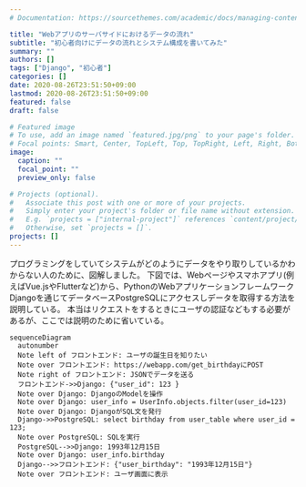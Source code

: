 ```yaml
---
# Documentation: https://sourcethemes.com/academic/docs/managing-content/

title: "Webアプリのサーバサイドにおけるデータの流れ"
subtitle: "初心者向けにデータの流れとシステム構成を書いてみた"
summary: ""
authors: []
tags: ["Django", "初心者"]
categories: []
date: 2020-08-26T23:51:50+09:00
lastmod: 2020-08-26T23:51:50+09:00
featured: false
draft: false

# Featured image
# To use, add an image named `featured.jpg/png` to your page's folder.
# Focal points: Smart, Center, TopLeft, Top, TopRight, Left, Right, BottomLeft, Bottom, BottomRight.
image:
  caption: ""
  focal_point: ""
  preview_only: false

# Projects (optional).
#   Associate this post with one or more of your projects.
#   Simply enter your project's folder or file name without extension.
#   E.g. `projects = ["internal-project"]` references `content/project/deep-learning/index.md`.
#   Otherwise, set `projects = []`.
projects: []
---
```


プログラミングをしていてシステムがどのようにデータをやり取りしているかわからない人のために、図解しました。
下図では、Webページやスマホアプリ(例えばVue.jsやFlutterなど)から、PythonのWebアプリケーションフレームワークDjangoを通じてデータベースPostgreSQLにアクセスしデータを取得する方法を説明している。
本当はリクエストをするときにユーザの認証などもする必要があるが、ここでは説明のために省いている。  

```mermaid
sequenceDiagram
  autonumber
  Note left of フロントエンド: ユーザの誕生日を知りたい
  Note over フロントエンド: https://webapp.com/get_birthdayにPOST
  Note right of フロントエンド: JSONでデータを送る
  フロントエンド->>Django: {"user_id": 123 }
  Note over Django: DjangoのModelを操作
  Note over Django: user_info = UserInfo.objects.filter(user_id=123)
  Note over Django: DjangoがSQL文を発行
  Django->>PostgreSQL: select birthday from user_table where user_id = 123;
  Note over PostgreSQL: SQLを実行
  PostgreSQL-->>Django: 1993年12月15日
  Note over Django: user_info.birthday
  Django-->>フロントエンド: {"user_birthday": "1993年12月15日"}
  Note over フロントエンド: ユーザ画面に表示
````
